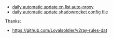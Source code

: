 * [daily automatic update cn list auto-proxy](https://raw.githubusercontent.com/mixool/rules/main/autoswitchcnlist.txt)  
* [daily automatic update shadowrocket config file](https://raw.githubusercontent.com/mixool/rules/main/allrocket.conf)  

Thanks:  
* https://github.com/Loyalsoldier/v2ray-rules-dat  
